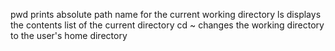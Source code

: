 pwd prints absolute path name for the current working directory
ls displays the contents list of the current directory
cd ~ changes the working directory to the user's home directory
